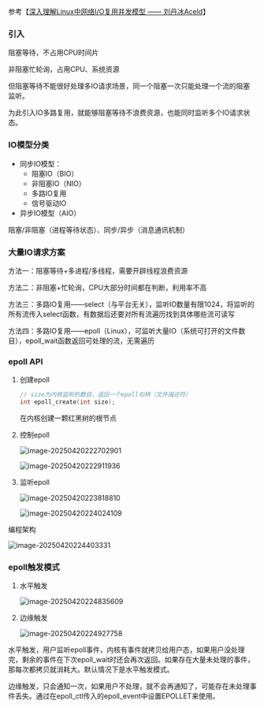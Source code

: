 参考【[深入理解Linux中网络I/O复用并发模型 —— 刘丹冰Aceld](https://www.bilibili.com/video/BV1jK4y1N7ST/?spm_id_from=333.1387.homepage.video_card.click&vd_source=b9cd24f9035eb62c95c54f64275cce57)】



### 引入

阻塞等待，不占用CPU时间片

非阻塞忙轮询，占用CPU、系统资源

但阻塞等待不能很好处理多IO请求场景，同一个阻塞一次只能处理一个流的阻塞监听。

为此引入IO多路复用，就能够阻塞等待不浪费资源，也能同时监听多个IO请求状态。



### IO模型分类

- 同步IO模型：
  - 阻塞IO（BIO）
  - 非阻塞IO（NIO）
  - 多路IO复用
  - 信号驱动IO
- 异步IO模型（AIO）



阻塞/非阻塞（进程等待状态）、同步/异步（消息通讯机制）



### 大量IO请求方案

方法一：阻塞等待+多进程/多线程，需要开辟线程浪费资源

方法二：非阻塞+忙轮询，CPU大部分时间都在判断，利用率不高

方法三：多路IO复用——select（与平台无关），监听IO数量有限1024，将监听的所有流传入select函数，有数据后还要对所有流遍历找到具体哪些流可读写

方法四：多路IO复用——epoll（Linux），可监听大量IO（系统可打开的文件数目），epoll_wait函数返回可处理的流，无需遍历



### epoll API

1. 创建epoll

   ```c
   // size为内核监听的数目，返回一个epoll句柄（文件描述符）
   int epoll_create(int size);
   ```

   在内核创建一颗红黑树的根节点

2. 控制epoll

   ![image-20250420222702901](C:\Users\hp-pc\Desktop\实习备战记\操作系统\Linux网络IO复用并发模型\img\epoll_ctr.png)

   ![image-20250420222911936](C:\Users\hp-pc\Desktop\实习备战记\操作系统\Linux网络IO复用并发模型\img\epoll_ctr案例.png)

3. 监听epoll

   ![image-20250420223818810](C:\Users\hp-pc\Desktop\实习备战记\操作系统\Linux网络IO复用并发模型\img\epoll_wait.png)

   ![image-20250420224024109](C:\Users\hp-pc\Desktop\实习备战记\操作系统\Linux网络IO复用并发模型\img\epoll_wait案例.png)



编程架构

![image-20250420224403331](C:\Users\hp-pc\Desktop\实习备战记\操作系统\Linux网络IO复用并发模型\img\epoll编程架构.png)



### epoll触发模式

1. 水平触发

   ![image-20250420224835609](C:\Users\hp-pc\Desktop\实习备战记\操作系统\Linux网络IO复用并发模型\img\水平触发.png)

2. 边缘触发

   ![image-20250420224927758](C:\Users\hp-pc\Desktop\实习备战记\操作系统\Linux网络IO复用并发模型\img\边缘触发.png)

水平触发，用户监听epoll事件，内核有事件就拷贝给用户态，如果用户没处理完，剩余的事件在下次epoll_wait时还会再次返回。如果存在大量未处理的事件，那每次都拷贝就消耗大。默认情况下是水平触发模式。

边缘触发，只会通知一次，如果用户不处理，就不会再通知了，可能存在未处理事件丢失。通过在epoll_ctl传入的epoll_event中设置EPOLLET来使用。